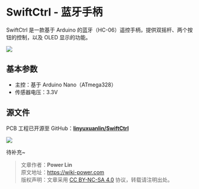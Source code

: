 # SwiftCtrl - 蓝牙手柄

SwiftCtrl 是一款基于 Arduino 的蓝牙（HC-06）遥控手柄，提供双摇杆、两个按钮的控制，以及 OLED 显示的功能。

![](https://wiki-media-1253965369.cos.ap-guangzhou.myqcloud.com/img/20200221145040.png)

## 基本参数

* 主控：基于 Arduino Nano（ATmega328）
* 传感器电压：3.3V

## 源文件

PCB 工程已开源至 GitHub：[**linyuxuanlin/SwiftCtrl**](https://github.com/linyuxuanlin/SwiftCtrl)

![](https://wiki-media-1253965369.cos.ap-guangzhou.myqcloud.com/img/20200311182440.png)

待补充~

> 文章作者：**Power Lin**  
> 原文地址：<https://wiki-power.com>  
> 版权声明：文章采用 [CC BY-NC-SA 4.0](https://creativecommons.org/licenses/by/4.0/deed.zh) 协议，转载请注明出处。